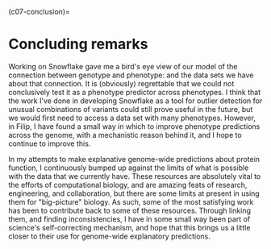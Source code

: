 (c07-conclusion)=
# Concluding remarks

<!--
[//]: # (TODO: cross-ref this section, add in all publications incl. PQI, SUPERFAMILY)

[//]: # (TODO: Mention complexity... That I wanted to study that in relation to biology, but that the data doesn't really seem to be there quite yet: cite can a biologist fix a radio. Mention network with diffusion. )

[//]: # (TODO: Come back to the treasure trove of data, and think about it's current maturity)
## Contributions

To conclude:
- I present my contribution towards the Snowflake` phenotype prediction method, and it's use for finding unusual combinations of SNPs with possible explanatory mechanisms for phenotype.
- I have created research outputs in terms of a combined gene expression data set, and research software, which are useful:
    - To link existing data sets and ontologies
    - To discover inconsistencies in data and ontologies
    - For downstream research
- I showed that bringing baseline gene expression data into protein function predictions will (with current data) slightly increase the accuracy of those predictions. 


## Future work
[//]: # (TODO: Cross ref future work in individual chapters)

While I describe many possibilities for future work in the individual chapters, there are some particular avenues that I would be keen to explore. 
My immediate next steps will be to make the tissue specific gene expression data set created in {ref}`Chapter 5<>` more usable, and to apply the tissue-specific gene expression data set to the phenotype prediction filter described in {ref}`Chapter 6<>`. 
I would like to make these contributions available as papers.

I also look forward to seeing what the researchers now working on the `snowflake` will be able to do in terms of validation and continued development with newer and larger data sets.

## Closing remarks

[//]: # (TODO: Mention Research Software Engineering, automation, etc)
[//]: # (TODO: Cite Uri Alon/Turing patterns)

I came from a background of mathematics and physics, and wanted to do a PhD in Complexity Sciences and mathematical biology in particular because I loved papers like Uri Alon's motifs in Protein-protein Interaction networks and Turing patterns that linked simple maths to complex biology that had really been measured, and because I liked programming (badly - and in Matlab).
I hadn't worked with much data, I didn't know any software engineering best practices or much biology at all, and I wasn't aware yet of how different a challenge predicting phenotype from genotype would be compared to a "toy" mathematical modelling problem. (The hubris!)

Before I joined the Gough group, someone had written the following famous quote{cite}`Dobzhansky2013-no` on a whiteboard in my office:

```{epigraph}
"Nothing in biology makes sense... <br>
...except in the light of evolution"
```

By the time I arrived, however, someone had rubbed off the second line to make room for more diagrams, leaving only "Nothing in biology makes sense..." and since I'd never heard the full phrase before, I didn't question this.
In fact, as I tried to piece together the accepted model of how genotype influences phenotype, I found myself agreeing!
Compared to maths and physics, there is so much in molecular biology that we don't know: there are so many moving parts and wherever there is a rule, there is *always* an exception to it.
This is true for the processes themselves, and when you look a little closer - also the data that is collected.
Over time, my endless questions became less frustrating and more and more energising as I became a better judge of what questions it was possible to answer, and more able to create the resources needed to answer them.
-->

[//]: # (TODO: Give example of snowflake not being useless)
[//]: # (TODO: Cross-reference)
Working on Snowflake gave me a bird's eye view of our model of the connection between genotype and phenotype: and the data sets we have about that connection.
It is (obviously) regrettable that we could not conclusively test it as a phenotype predictor across phenotypes.
I think that the work I've done in developing Snowflake as a tool for outlier detection for unusual combinations of variants could still prove useful in the future, but we would first need to access a data set with many phenotypes.
However, in Filip, I have found a small way in which to improve phenotype predictions across the genome, with a mechanistic reason behind it, and I hope to continue to improve this.

In my attempts to make explanative genome-wide predictions about protein function, I continuously bumped up against the limits of what is possible with the data that we currently have.
These resources are absolutely vital to the efforts of computational biology, and are amazing feats of research, engineering, and collaboration, but there are some limits at present in using them for "big-picture" biology.
As such, some of the most satisfying work has been to contribute back to some of these resources.
Through linking them, and finding inconsistencies, I have in some small way been part of science's self-correcting mechanism, and hope that this brings us a little closer to their use for genome-wide explanatory predictions.
